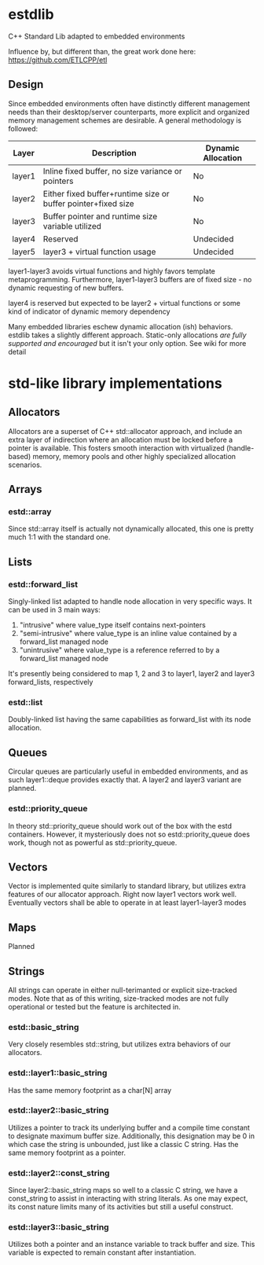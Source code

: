 # estdlib
C++ Standard Lib adapted to embedded environments

Influence by, but different than, the great work done here: https://github.com/ETLCPP/etl

## Design

Since embedded environments often have distinctly different management needs
than their desktop/server counterparts, more explicit and organized memory
management schemes are desirable.  A general methodology is followed:

| Layer   |   Description   | Dynamic Allocation
| -----   |   ------------- | -
| layer1  | Inline fixed buffer, no size variance or pointers | No
| layer2  | Either fixed buffer+runtime size or buffer pointer+fixed size | No
| layer3  | Buffer pointer and runtime size variable utilized | No
| layer4  | Reserved | Undecided
| layer5  | layer3 + virtual function usage | Undecided

layer1-layer3 avoids virtual functions and highly favors template metaprogramming.
Furthermore, layer1-layer3 buffers are of fixed size - no dynamic requesting of
new buffers.

layer4 is reserved but expected to be layer2 + virtual functions or some kind of
indicator of dynamic memory dependency

Many embedded libraries eschew dynamic allocation (ish) behaviors. estdlib takes a slightly different approach.  Static-only allocations *are fully supported and encouraged* but it isn't your only option.  See wiki for more detail

# std-like library implementations

## Allocators

Allocators are a superset of C++ std::allocator approach, and include an extra
layer of indirection where an allocation must be locked before a pointer is
available.  This fosters smooth interaction with virtualized (handle-based)
memory, memory pools and other highly specialized allocation scenarios.

## Arrays

### estd::array

Since std::array itself is actually not dynamically allocated, this one is pretty much 1:1 with the standard one.

## Lists

### estd::forward_list

Singly-linked list adapted to handle node allocation in very specific ways.  It can be used in 3 main ways:

1.  "intrusive" where value_type itself contains next-pointers
2.  "semi-intrusive" where value_type is an inline value contained by a forward_list managed node
3.  "unintrusive" where value_type is a reference referred to by a forward_list managed node

It's presently being considered to map 1, 2 and 3 to layer1, layer2 and layer3 forward_lists, respectively

### estd::list

Doubly-linked list having the same capabilities as forward_list with its node allocation.

## Queues

Circular queues are particularly useful in embedded environments, and as such layer1::deque provides exactly that.  A layer2 and layer3 variant are planned.

### estd::priority_queue

In theory std::priority_queue should work out of the box with the estd containers.
However, it mysteriously does not so estd::priority_queue does work, though not
as powerful as std::priority_queue.

## Vectors

Vector is implemented quite similarly to standard library, but utilizes extra features of our allocator approach.  Right now layer1 vectors work well.  Eventually vectors shall be able to operate in at least layer1-layer3 modes

## Maps

Planned

## Strings

All strings can operate in either null-terimanted or explicit size-tracked modes.  Note that as of this writing, size-tracked modes are not fully operational or tested but the feature is architected in.

### estd::basic_string

Very closely resembles std::string, but utilizes extra behaviors of our allocators.

### estd::layer1::basic_string

Has the same memory footprint as a char[N] array

### estd::layer2::basic_string

Utilizes a pointer to track its underlying buffer and a compile time constant
to designate maximum buffer size.  Additionally, this designation may be 0
in which case the string is unbounded, just like a classic C string.  Has
the same memory footprint as a pointer.

### estd::layer2::const_string

Since layer2::basic_string maps so well to a classic C string, we have a const_string
to assist in interacting with string literals.  As one may expect, its const nature
limits many of its activities but still a useful construct.

### estd::layer3::basic_string

Utilizes both a pointer and an instance variable to track buffer and size.
This variable is expected to remain constant after instantiation.